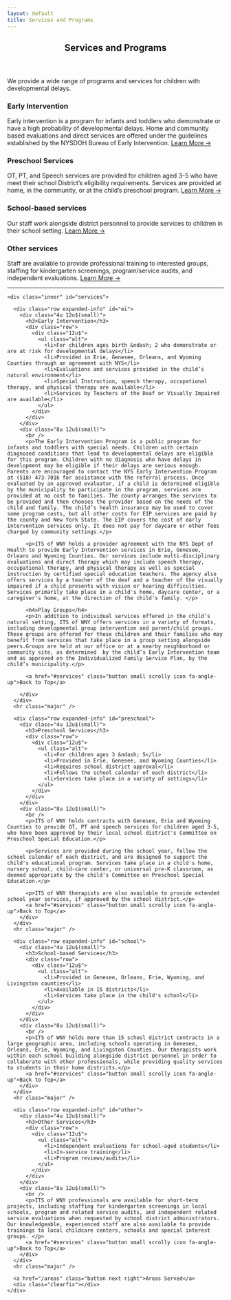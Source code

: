```yaml
---
layout: default
title: Services and Programs
---
```


<!-- Main -->
<div id="main">
  <section id="two">
  <!-- short descriptions -->
    <div class="inner" id="services">
      <div class="row">
        <div class="12u$">
          <header class="major">
            <h2>Services and Programs</h2>
          </header>
          <p>We provide a wide range of programs and services for children with developmental delays.</p>
        </div>
      </div>
      <div class="row">
        <div class="6u 6u(medium) 12u$(small)">
          <h3>Early Intervention</h3>
          <p>Early intervention is a program for infants and toddlers who demonstrate or have a high probability of developmental delays. Home and community based evaluations and direct services are offered under the guidelines established by the NYSDOH Bureau of Early Intervention. <a href="#ei" class="scrolly">Learn&nbsp;More&nbsp;→</a></p>
        </div>
        <div class="6u$ 6u$(medium) 12u$(small)">
          <h3>Preschool Services</h3>
          <p>OT, PT, and Speech services are provided for children aged 3-5 who have meet their school District’s eligibility requirements. Services are provided at home, in the community, or at the child’s preschool program. <a href="#preschool" class="scrolly">Learn&nbsp;More&nbsp;→</a></p>
        </div>
        <!-- Break -->
        <div class="6u 12u$(small)">
          <h3>School-based services</h3>
          <p>Our staff work alongside district personnel to provide services to children in their school setting. <a href="#school" class="scrolly">Learn&nbsp;More&nbsp;→</a></p>
        </div>
        <div class="6u 12u$(small)">
          <h3>Other services</h3>
          <p>Staff are available to provide professional training to interested groups, staffing for kindergarten screenings,  program/service audits, and independent evaluations. <a href="#other" class="scrolly">Learn&nbsp;More&nbsp;→</a></p>
        </div>
      </div>
    </div>
    <hr class="major" />
<!-- end short descriptions -->

    <div class="inner" id="services">
<!-- ei description -->
      <div class="row expanded-info" id="ei">
        <div class="4u 12u$(small)">
          <h3>Early Intervention</h3>
          <div class="row">
            <div class="12u$">
              <ul class="alt">
                <li>For children ages birth &ndash; 2 who demonstrate or are at risk for developmental delays</li>
                <li>Provided in Erie, Genesee, Orleans, and Wyoming Counties through an agreement with NYS</li>
                <li>Evaluations and services provided in the child’s natural environment</li>
                <li>Special Instruction, speech therapy, occupational therapy, and physical therapy are available</li>
                <li>Services by Teachers of the Deaf or Visually Impaired are available</li>
              </ul>
            </div>
          </div>
        </div>
        <div class="8u 12u$(small)">
          <br />
          <p>The Early Intervention Program is a public program for infants and toddlers with special needs. Children with certain diagnosed conditions that lead to developmental delays are eligible for this program. Children with no diagnosis who have delays in development may be eligible if their delays are serious enough. Parents are encouraged to contact the NYS Early Intervention Program at (518) 473-7016 for assistance with the referral process. Once evaluated by an approved evaluator, if a child is determined eligible by the municipality to participate in the program, services are provided at no cost to families. The county arranges the services to be provided and then chooses the provider based on the needs of the child and family. The child’s health insurance may be used to cover some program costs, but all other costs for EIP services are paid by the county and New York State. The EIP covers the cost of early intervention services only. It does not pay for daycare or other fees charged by community settings.</p>

          <p>ITS of WNY holds a provider agreement with the NYS Dept of Health to provide Early Intervention services in Erie, Genesee, Orleans and Wyoming Counties. Our services include multi-disciplinary evaluations and direct therapy which may include speech therapy, occupational therapy, and physical therapy as well as special instruction by certified special education teachers. The agency also offers services by a teacher of the deaf and a teacher of the visually impaired if a child presents with vision or hearing difficulties. Services primarily take place in a child's home, daycare center, or a caregiver's home, at the direction of the child's family. </p>

          <h4>Play Groups</h4>
          <p>In addition to individual services offered in the child’s natural setting, ITS of WNY offers services in a variety of formats, including developmental group intervention and parent/child groups. These groups are offered for those children and their families who may benefit from services that take place in a group setting alongside peers.Groups are held at our office or at a nearby neighborhood or community site, as determined  by the child’s Early Intervention team and as approved on the Individualized Family Service Plan, by the child’s municipality.</p>

          <a href="#services" class="button small scrolly icon fa-angle-up">Back to Top</a>

        </div>
      </div>
      <hr class="major" />
<!-- end ei -->

<!-- preschool services -->
      <div class="row expanded-info" id="preschool">
        <div class="4u 12u$(small)">
          <h3>Preschool Services</h3>
          <div class="row">
            <div class="12u$">
              <ul class="alt">
                <li>For children ages 3 &ndash; 5</li>
                <li>Provided in Erie, Genesee, and Wyoming Counties</li>
                <li>Requires school district approval</li>
                <li>Follows the school calendar of each district</li>
                <li>Services take place in a variety of settings</li>
              </ul>
            </div>
          </div>
        </div>
        <div class="8u 12u$(small)">
          <br />
          <p>ITS of WNY holds contracts with Genesee, Erie and Wyoming Counties to provide OT, PT and speech services for children aged 3-5, who have been approved by their local school district's Committee on Preschool Special Education.</p>

          <p>Services are provided during the school year, follow the school calendar of each district, and are designed to support the child's educational program. Services take place in a child's home, nursery school, child-care center, or universal pre-K classroom, as deemed appropriate by the child's Committee on Preschool Special Education.</p>

          <p>ITS of WNY therapists are also available to provide extended school year services, if approved by the school district.</p>
          <a href="#services" class="button small scrolly icon fa-angle-up">Back to Top</a>
        </div>
      </div>
      <hr class="major" />
<!-- end preschool services -->



<!-- school services -->
      <div class="row expanded-info" id="school">
        <div class="4u 12u$(small)">
          <h3>School-based Services</h3>
          <div class="row">
            <div class="12u$">
              <ul class="alt">
                <li>Provided in Genesee, Orleans, Erie, Wyoming, and Livingston counties</li>
                <li>Available in 15 districts</li>
                <li>Services take place in the child's school</li>
              </ul>
            </div>
          </div>
        </div>
        <div class="8u 12u$(small)">
          <br />
          <p>ITS of WNY holds more than 15 school district contracts in a large geographic area, including schools operating in Genesee, Orleans, Erie, Wyoming, and Livingston Counties. Our therapists work within each school building alongside district personnel in order to collaborate with other professionals, while providing quality services to students in their home districts.</p>
          <a href="#services" class="button small scrolly icon fa-angle-up">Back to Top</a>
        </div>
      </div>
      <hr class="major" />
<!-- end school services -->

<!-- other services -->
      <div class="row expanded-info" id="other">
        <div class="4u 12u$(small)">
          <h3>Other Services</h3>
          <div class="row">
            <div class="12u$">
              <ul class="alt">
                <li>Independent evaluations for school-aged students</li>
                <li>In-service training</li>
                <li>Program reviews/audits</li>
              </ul>
            </div>
          </div>
        </div>
        <div class="8u 12u$(small)">
          <br />
          <p>ITS of WNY professionals are available for short-term projects, including staffing for kindergarten screenings in local schools, program and related service audits, and independent related service evaluations when requested by school district administrators. Our knowledgeable, experienced staff are also available to provide trainings to local childcare centers, schools and special interest groups. </p>
          <a href="#services" class="button small scrolly icon fa-angle-up">Back to Top</a>
        </div>
      </div>
      <hr class="major" />
<!-- end other services -->

      <a href="/areas" class="button next right">Areas Served</a>
      <div class="clearfix"></div>
    </div>
  </section>
</div>

